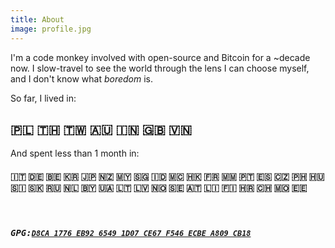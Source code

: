 ```yaml
---
title: About
image: profile.jpg
---
```


<!-- picture by andrea -->

I'm a code monkey involved with open-source and Bitcoin for a ~decade now.  I slow-travel to see the world through the lens I can choose myself, and I don't know what _boredom_ is. 

So far, I lived in: 

## 🇵🇱 🇹🇭 🇹🇼 🇦🇺 🇮🇳 🇬🇧 🇻🇳
                         
And spent less than 1 month in:

#### 🇮🇹 🇩🇪 🇧🇪 🇰🇷 🇯🇵 🇳🇿 🇲🇾 🇸🇬 🇮🇩 🇲🇨 🇭🇰 🇫🇷 🇲🇲 🇵🇹 🇪🇸 🇨🇿 🇵🇭 🇭🇺 🇸🇮 🇸🇰 🇷🇺 🇳🇱 🇧🇾 🇺🇦 🇱🇹 🇱🇻 🇳🇴 🇸🇪 🇦🇹 🇱🇮 🇫🇮 🇭🇷 🇨🇭 🇲🇴 🇪🇪


<br />

##### <kbd>GPG:</kbd>[`D8CA 1776 EB92 6549 1D07 CE67 F546 ECBE A809 CB18`][gpg]

[gpg]: http://keyserver.ubuntu.com/pks/lookup?op=get&search=0xd8ca1776eb9265491d07ce67f546ecbea809cb18
